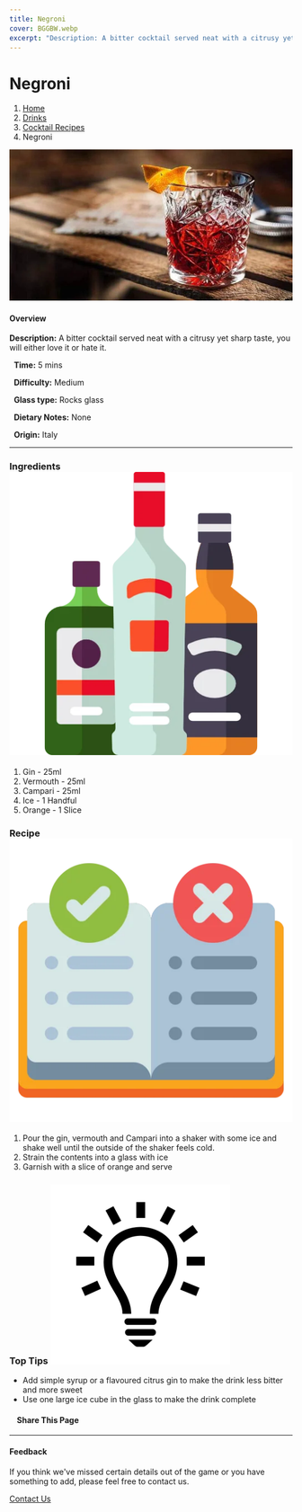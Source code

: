 ```yaml
---
title: Negroni
cover: BGGBW.webp
excerpt: "Description: A bitter cocktail served neat with a citrusy yet sharp taste, you will either love it or hate it."
---
```


# Negroni

1.  [Home](/)
2.  [Drinks](drinks)
3.  [Cocktail Recipes](drinks/cocktailrecipes)
4.  Negroni

![](images/negroni.webp)

#### Overview

**Description:** A bitter cocktail served neat with a citrusy yet sharp taste, you will either love it or hate it.

  **Time:** 5 mins

  **Difficulty:** Medium

  **Glass type:** Rocks glass

  **Dietary Notes:** None

  **Origin:** Italy

* * *

### Ingredients ![target](images/liquor.webp)

1.  Gin - 25ml
2.  Vermouth - 25ml
3.  Campari - 25ml
4.  Ice - 1 Handful
5.  Orange - 1 Slice

### Recipe ![target](images/rules.webp)

1.  Pour the gin, vermouth and Campari into a shaker with some ice and shake well until the outside of the shaker feels cold.
2.  Strain the contents into a glass with ice
3.  Garnish with a slice of orange and serve

### Top Tips ![target](images/lightbulb.webp)

-   Add simple syrup or a flavoured citrus gin to make the drink less bitter and more sweet
-   Use one large ice cube in the glass to make the drink complete

####     Share This Page

[](https://www.facebook.com/sharer/sharer.php?u=beergogglegames.co.uk/Drinks/CocktailRecipes/negroni)[](https://www.instagram.com/direct/new/)[](https://twitter.com/intent/tweet?url=beergogglegames.co.uk/Drinks/CocktailRecipes/negroni)

* * *

#### Feedback

If you think we've missed certain details out of the game or you have something to add, please feel free to contact us.

  
  
  
[Contact Us](contact)
